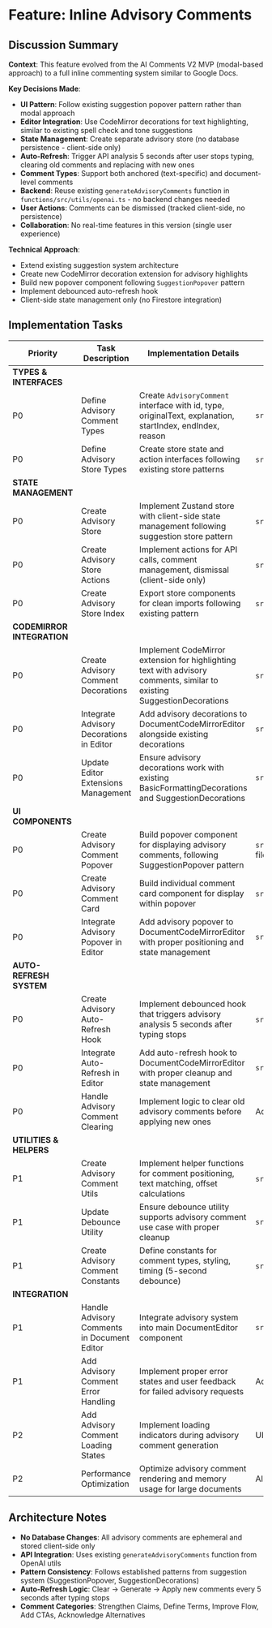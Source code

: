 # Feature: Inline Advisory Comments

## Discussion Summary

**Context**: This feature evolved from the AI Comments V2 MVP (modal-based approach) to a full inline commenting system similar to Google Docs.

**Key Decisions Made**:
- **UI Pattern**: Follow existing suggestion popover pattern rather than modal approach
- **Editor Integration**: Use CodeMirror decorations for text highlighting, similar to existing spell check and tone suggestions
- **State Management**: Create separate advisory store (no database persistence - client-side only)
- **Auto-Refresh**: Trigger API analysis 5 seconds after user stops typing, clearing old comments and replacing with new ones
- **Comment Types**: Support both anchored (text-specific) and document-level comments
- **Backend**: Reuse existing `generateAdvisoryComments` function in `functions/src/utils/openai.ts` - no backend changes needed
- **User Actions**: Comments can be dismissed (tracked client-side, no persistence)
- **Collaboration**: No real-time features in this version (single user experience)

**Technical Approach**:
- Extend existing suggestion system architecture
- Create new CodeMirror decoration extension for advisory highlights
- Build new popover component following `SuggestionPopover` pattern
- Implement debounced auto-refresh hook
- Client-side state management only (no Firestore integration)

## Implementation Tasks

| Priority | Task Description | Implementation Details | Code Pointers | Dependencies | Completion |
|----------|------------------|----------------------|---------------|--------------|------------|
| **TYPES & INTERFACES** | | | | | |
| P0 | Define Advisory Comment Types | Create `AdvisoryComment` interface with id, type, originalText, explanation, startIndex, endIndex, reason | `src/types/index.ts` | None | ⬜ |
| P0 | Define Advisory Store Types | Create store state and action interfaces following existing store patterns | `src/store/advisory/advisory.types.ts` (new file) | AdvisoryComment type | ⬜ |
| **STATE MANAGEMENT** | | | | | |
| P0 | Create Advisory Store | Implement Zustand store with client-side state management following suggestion store pattern | `src/store/advisory/advisory.store.ts` (new file) | Zustand, existing store patterns | ⬜ |
| P0 | Create Advisory Store Actions | Implement actions for API calls, comment management, dismissal (client-side only) | `src/store/advisory/advisory.actions.ts` (new file) | Firebase functions, advisory store | ⬜ |
| P0 | Create Advisory Store Index | Export store components for clean imports following existing pattern | `src/store/advisory/index.ts` (new file) | All advisory store files | ⬜ |
| **CODEMIRROR INTEGRATION** | | | | | |
| P0 | Create Advisory Comment Decorations | Implement CodeMirror extension for highlighting text with advisory comments, similar to existing SuggestionDecorations | `src/extensions/AdvisoryDecorations.ts` (new file) | CodeMirror, existing decoration patterns | ⬜ |
| P0 | Integrate Advisory Decorations in Editor | Add advisory decorations to DocumentCodeMirrorEditor alongside existing decorations | `src/components/editor/DocumentCodeMirrorEditor.tsx` | Advisory decorations, existing editor setup | ⬜ |
| P0 | Update Editor Extensions Management | Ensure advisory decorations work with existing BasicFormattingDecorations and SuggestionDecorations | `src/extensions/` | All decoration extensions | ⬜ |
| **UI COMPONENTS** | | | | | |
| P0 | Create Advisory Comment Popover | Build popover component for displaying advisory comments, following SuggestionPopover pattern | `src/components/editor/AdvisoryPopover.tsx` (new file) | Existing popover patterns, advisory store | ⬜ |
| P0 | Create Advisory Comment Card | Build individual comment card component for display within popover | `src/components/editor/AdvisoryCard.tsx` (new file) | Advisory popover, advisory types | ⬜ |
| P0 | Integrate Advisory Popover in Editor | Add advisory popover to DocumentCodeMirrorEditor with proper positioning and state management | `src/components/editor/DocumentCodeMirrorEditor.tsx` | Advisory popover, existing editor | ⬜ |
| **AUTO-REFRESH SYSTEM** | | | | | |
| P0 | Create Advisory Auto-Refresh Hook | Implement debounced hook that triggers advisory analysis 5 seconds after typing stops | `src/hooks/useAdvisoryAutoRefresh.ts` (new file) | Debounce utility, advisory store | ⬜ |
| P0 | Integrate Auto-Refresh in Editor | Add auto-refresh hook to DocumentCodeMirrorEditor with proper cleanup and state management | `src/components/editor/DocumentCodeMirrorEditor.tsx` | Advisory auto-refresh hook, editor | ⬜ |
| P0 | Handle Advisory Comment Clearing | Implement logic to clear old advisory comments before applying new ones | Advisory store actions | Advisory store, comment management | ⬜ |
| **UTILITIES & HELPERS** | | | | | |
| P1 | Create Advisory Comment Utils | Implement helper functions for comment positioning, text matching, offset calculations | `src/utils/advisoryComments.ts` (new file) | Text utilities, existing patterns | ⬜ |
| P1 | Update Debounce Utility | Ensure debounce utility supports advisory comment use case with proper cleanup | `src/utils/debounce.ts` | None | ⬜ |
| P1 | Create Advisory Comment Constants | Define constants for comment types, styling, timing (5-second debounce) | `src/constants/advisoryConstants.ts` (new file) | None | ⬜ |
| **INTEGRATION** | | | | | |
| P1 | Handle Advisory Comments in Document Editor | Integrate advisory system into main DocumentEditor component | `src/components/DocumentEditor.tsx` | All advisory components, existing editor | ⬜ |
| P1 | Add Advisory Comment Error Handling | Implement proper error states and user feedback for failed advisory requests | Advisory store, UI components | Error handling patterns | ⬜ |
| P2 | Add Advisory Comment Loading States | Implement loading indicators during advisory comment generation | UI components, advisory store | Existing loading patterns | ⬜ |
| P2 | Performance Optimization | Optimize advisory comment rendering and memory usage for large documents | All advisory components | Performance best practices | ⬜ |

## Architecture Notes

- **No Database Changes**: All advisory comments are ephemeral and stored client-side only
- **API Integration**: Uses existing `generateAdvisoryComments` function from OpenAI utils
- **Pattern Consistency**: Follows established patterns from suggestion system (SuggestionPopover, SuggestionDecorations)
- **Auto-Refresh Logic**: Clear → Generate → Apply new comments every 5 seconds after typing stops
- **Comment Categories**: Strengthen Claims, Define Terms, Improve Flow, Add CTAs, Acknowledge Alternatives 